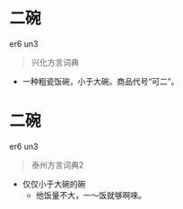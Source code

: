 # 二碗
er6 un3
> 兴化方言词典
- 一种粗瓷饭碗，小于大碗。商品代号“可二”。

# 二碗
er6 un3
> 泰州方言词典2
- 仅仅小于大碗的碗
  - 他饭量不大，一～饭就够啊唻。
